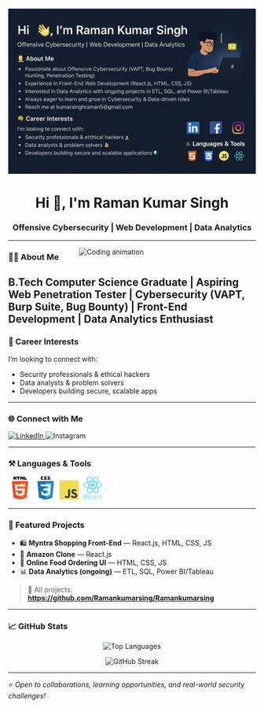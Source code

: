 <!-- Banner -->
<p align="center">
  <img src="bannerimages/new image/bannerimagesraman-banner.png.png" alt="Raman Kumar Singh — Cybersecurity | Web Dev | Data Analytics" />
</p>

<h1 align="center">Hi 👋, I'm Raman Kumar Singh</h1>
<h3 align="center">Offensive Cybersecurity | Web Development | Data Analytics</h3>

---

<img align="right" alt="Coding animation" width="360" src="https://user-images.githubusercontent.com/55389276/140866485-8fb1c876-9a8f-4d6a-98dc-08c4981eaf70.gif">

### 👨‍💻 About Me
B.Tech Computer Science Graduate | Aspiring Web Penetration Tester | Cybersecurity (VAPT, Burp Suite, Bug Bounty) | Front-End Development | Data Analytics Enthusiast
---

### 🤝 Career Interests
I’m looking to connect with:
- Security professionals & ethical hackers  
- Data analysts & problem solvers  
- Developers building secure, scalable apps

---

### 🌐 Connect with Me
<p>
  <a href="https://www.linkedin.com/in/ramankumar-singh" target="_blank">
    <img src="https://raw.githubusercontent.com/rahuldkjain/github-profile-readme-generator/master/src/images/icons/Social/linked-in-alt.svg" alt="LinkedIn" width="40" height="30" />
  </a>
    <img src="https://raw.githubusercontent.com/rahuldkjain/github-profile-readme-generator/master/src/images/icons/Social/instagram.svg" alt="Instagram" width="40" height="30" />
  </a>
  <!-- Add other valid links if you want -->
</p>

---

### ⚒️ Languages & Tools
<p>
  <img src="https://raw.githubusercontent.com/devicons/devicon/master/icons/html5/html5-original-wordmark.svg" alt="HTML5" width="48" height="48"/>
  <img src="https://raw.githubusercontent.com/devicons/devicon/master/icons/css3/css3-original-wordmark.svg" alt="CSS3" width="48" height="48"/>
  <img src="https://raw.githubusercontent.com/devicons/devicon/master/icons/javascript/javascript-original.svg" alt="JavaScript" width="40" height="40"/>
  <img src="https://raw.githubusercontent.com/devicons/devicon/master/icons/react/react-original-wordmark.svg" alt="React" width="48" height="48"/>
</p>

---

### 📂 Featured Projects
- 🛍️ **Myntra Shopping Front-End** — React.js, HTML, CSS, JS  
- 🛒 **Amazon Clone** — React.js  
- 🍔 **Online Food Ordering UI** — HTML, CSS, JS  
- 📊 **Data Analytics (ongoing)** — ETL, SQL, Power BI/Tableau

> 🔗 All projects: **https://github.com/Ramankumarsing/Ramankumarsing**

---

### 📈 GitHub Stats
<p align="center">
  <img src="https://github-readme-stats.vercel.app/api/top-langs?username=ramankumarsing&show_icons=true&locale=en&layout=compact&theme=radical" alt="Top Languages" />
</p>
<p align="center">
  <img src="https://github-readme-streak-stats.herokuapp.com/?user=ramankumarsing&theme=radical" alt="GitHub Streak" />
</p>

---

⭐️ *Open to collaborations, learning opportunities, and real-world security challenges!*
